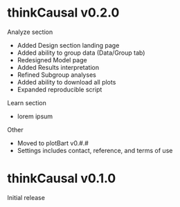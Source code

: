 # thinkCausal v0.2.0
Analyze section
- Added Design section landing page
- Added ability to group data (Data/Group tab)
- Redesigned Model page
- Added Results interpretation
- Refined Subgroup analyses
- Added ability to download all plots
- Expanded reproducible script

Learn section
- lorem ipsum

Other
- Moved to plotBart v0.#.#
- Settings includes contact, reference, and terms of use

# thinkCausal v0.1.0
Initial release
